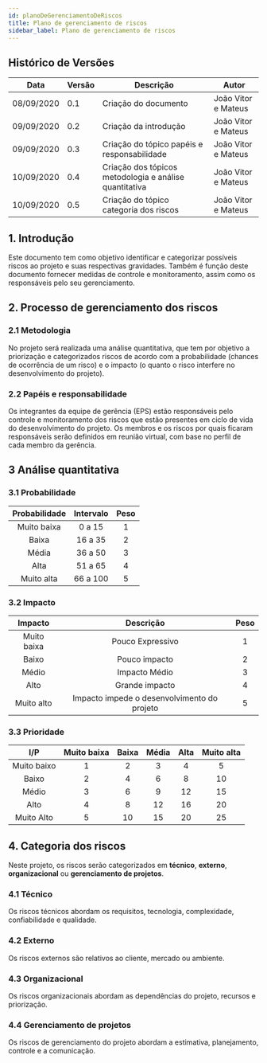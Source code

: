 ```yaml
---
id: planoDeGerenciamentoDeRiscos
title: Plano de gerenciamento de riscos
sidebar_label: Plano de gerenciamento de riscos
---
```


## Histórico de Versões

| Data | Versão | Descrição | Autor |
|--------|-----------|---------------|---------|
| 08/09/2020 | 0.1 | Criação do documento | João Vitor e Mateus |
| 09/09/2020 | 0.2 | Criação da introdução | João Vitor e Mateus |
| 09/09/2020 | 0.3 | Criação do tópico papéis e responsabilidade | João Vitor e Mateus |
| 10/09/2020 | 0.4 | Criação dos tópicos metodologia e análise quantitativa | João Vitor e Mateus |
| 10/09/2020 | 0.5 | Criação do tópico categoria dos riscos | João Vitor e Mateus |

## 1. Introdução

Este documento tem como objetivo identificar e categorizar possíveis riscos ao projeto e suas respectivas gravidades. Também é função deste documento fornecer medidas de controle e monitoramento, assim como os responsáveis pelo seu gerenciamento.

## 2. Processo de gerenciamento dos riscos

### 2.1 Metodologia

No projeto será realizada uma análise quantitativa, que tem por objetivo a priorização e categorizados riscos de acordo com a probabilidade (chances de ocorrência de um risco) e o impacto (o quanto o risco interfere no desenvolvimento do projeto).

### 2.2  Papéis e responsabilidade

Os integrantes da equipe de gerência (EPS) estão responsáveis pelo controle e monitoramento dos riscos que estão presentes em ciclo de vida do desenvolvimento do projeto. Os membros e os riscos por quais ficaram responsáveis serão definidos em reunião virtual, com base no perfil de cada membro da gerência.

 ## 3 Análise quantitativa

### 3.1 Probabilidade

| Probabilidade | Intervalo | Peso |
| :-----------: | :-------: | :--: |
| Muito baixa | 0 a 15 | 1 |
| Baixa | 16 a 35 | 2 |
| Média | 36 a 50 | 3 |
| Alta | 51 a 65 | 4 |
| Muito alta | 66 a 100 | 5 |

### 3.2 Impacto

| Impacto | Descrição | Peso |
| :-----: | :-------: | :--: |
| Muito baixa | Pouco Expressivo | 1 |
| Baixo | Pouco impacto | 2 |
| Médio | Impacto Médio | 3 |
| Alto | Grande impacto | 4 |
| Muito alto | Impacto impede o desenvolvimento do projeto  | 5 |

### 3.3 Prioridade 

| I/P | Muito baixa | Baixa | Média | Alta | Muito alta |
| :-: | :---------: | :---: | :---: | :--: | :--------: |
| Muito baixo | 1 | 2 | 3 | 4 | 5 |
| Baixo | 2 | 4 | 6 | 8 | 10 |
| Médio | 3 | 6 | 9 | 12 | 15 |
| Alto | 4 | 8 | 12 | 16 | 20 |
| Muito Alto | 5 | 10 | 15 | 20 | 25 |

## 4. Categoria dos riscos

Neste projeto, os riscos serão categorizados em **técnico**, **externo**, **organizacional** ou **gerenciamento de projetos**.

### 4.1 Técnico

Os riscos técnicos abordam os requisitos, tecnologia, complexidade, confiabilidade e qualidade.

### 4.2 Externo

Os riscos externos são relativos ao cliente, mercado ou ambiente.

### 4.3 Organizacional

Os riscos organizacionais abordam as dependências do projeto, recursos e priorização.

### 4.4 Gerenciamento de projetos

Os riscos de gerenciamento do projeto abordam a estimativa, planejamento, controle e a comunicação.